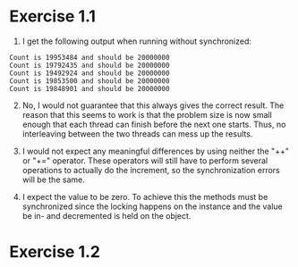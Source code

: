 # Exercise 1.1

1) I get the following output when running without synchronized:

```
Count is 19953484 and should be 20000000
Count is 19792435 and should be 20000000
Count is 19492924 and should be 20000000
Count is 19853500 and should be 20000000
Count is 19848901 and should be 20000000
```

2) No, I would not guarantee that this always gives the correct
result. The reason that this seems to work is that the problem size is
now small enough that each thread can finish before the next one
starts. Thus, no interleaving between the two threads can mess up the
results.

3) I would not expect any meaningful differences by using neither the
"++" or "+=" operator. These operators will still have to perform
several operations to actually do the increment, so the
synchronization errors will be the same.

4) I expect the value to be zero. To achieve this the methods must be
synchronized since the locking happens on the instance and the value
be in- and decremented is held on the object.

# Exercise 1.2
